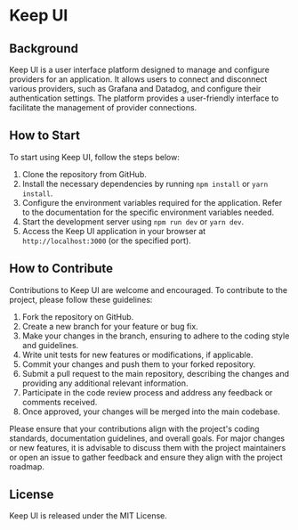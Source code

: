 # Keep UI

## Background

Keep UI is a user interface platform designed to manage and configure providers for an application. It allows users to connect and disconnect various providers, such as Grafana and Datadog, and configure their authentication settings. The platform provides a user-friendly interface to facilitate the management of provider connections.

## How to Start

To start using Keep UI, follow the steps below:

1. Clone the repository from GitHub.
2. Install the necessary dependencies by running `npm install` or `yarn install`.
3. Configure the environment variables required for the application. Refer to the documentation for the specific environment variables needed.
4. Start the development server using `npm run dev` or `yarn dev`.
5. Access the Keep UI application in your browser at `http://localhost:3000` (or the specified port).

## How to Contribute

Contributions to Keep UI are welcome and encouraged. To contribute to the project, please follow these guidelines:

1. Fork the repository on GitHub.
2. Create a new branch for your feature or bug fix.
3. Make your changes in the branch, ensuring to adhere to the coding style and guidelines.
4. Write unit tests for new features or modifications, if applicable.
5. Commit your changes and push them to your forked repository.
6. Submit a pull request to the main repository, describing the changes and providing any additional relevant information.
7. Participate in the code review process and address any feedback or comments received.
8. Once approved, your changes will be merged into the main codebase.

Please ensure that your contributions align with the project's coding standards, documentation guidelines, and overall goals. For major changes or new features, it is advisable to discuss them with the project maintainers or open an issue to gather feedback and ensure they align with the project roadmap.

## License

Keep UI is released under the MIT License.

